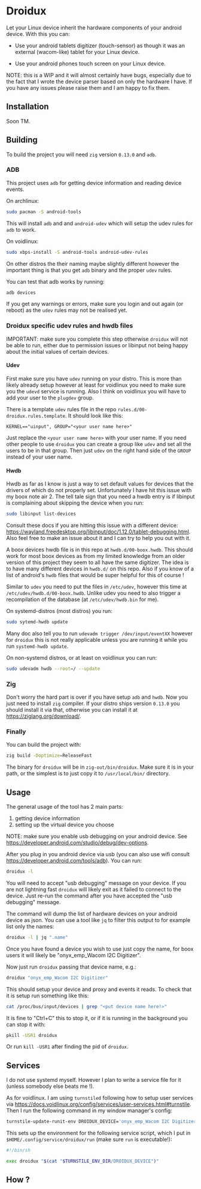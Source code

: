 # Droidux

Let your Linux device inherit the hardware components of your android device.
With this you can:

* Use your android tablets digitizer (touch-sensor) as though it was an
  external (wacom-like) tablet for your Linux device.

* Use your android phones touch screen on your Linux device.

NOTE: this is a WIP and it will almost certainly have bugs, especially due to the fact that I wrote the device parser based on only the hardware I have. If you have any issues please raise them and I am happy to fix them.

## Installation

Soon TM.

## Building

To build the project you will need `zig` version `0.13.0` and `adb`.

### ADB

This project uses `adb` for getting device information and reading device
events.

On archlinux:

```sh
sudo pacman -S android-tools
```

This will install `adb` and and `android-udev` which will setup the udev rules
for `adb` to work.

On voidlinux:

```sh
sudo xbps-install -S android-tools android-udev-rules
```

On other distros the their naming maybe slightly different however the important thing is that you get `adb` binary and the proper `udev` rules.

You can test that adb works by running:

```sh
adb devices
```

If you get any warnings or errors, make sure you login and out
again (or reboot) as the `udev` rules may not be realised yet.

### Droidux specific udev rules and hwdb files

IMPORTANT: make sure you complete this step otherwise `droidux` will not be able to run, either due to permission issues
or libinput not being happy about the initial values of certain devices.

#### Udev

First make sure you have `udev` running on your distro. This is more than likely already setup however at least
for voidlinux you need to make sure you the `udevd` service is running. Also I think on voidlinux you will have to add your user to the `plugdev` group.

There is a template `udev` rules file in the repo `rules.d/00-droidux.rules.template`. It should look like this:

```
KERNEL=="uinput", GROUP="<your user name here>"
```

Just replace the `<your user name here>` with your user name. If you need other people to use `droidux` you can
create a group like `udev` and set all the users to be in that group. Then just `udev` on the right hand side
of the `GROUP` instead of your user name.

#### Hwdb

Hwdb as far as I know is just a way to set default values for devices that the drivers of which do not properly
set. Unfortunately I have hit this issue with my boox note air 2. The tell tale sign that you need a hwdb entry
is if libinput is complaining about skipping the device when you run:

```sh
sudo libinput list-devices
```

Consult these docs if you are hitting this issue with a different device: https://wayland.freedesktop.org/libinput/doc/1.12.0/tablet-debugging.html. Also feel free to make an issue about it and I can try to help you out with it.

A boox devices hwdb file is in this repo at `hwdb.d/00-boox.hwdb`. This should work for most boox devices as from my limited knowledge from an older version of this project they seem to all have the same digitizer. The idea is to have many different devices in `hwdb.d/` on this repo. Also if you know of a list of android's `hwdb` files that would be super helpful for this of course !

Similar to `udev` you need to put the files in `/etc/udev`, however this time at `/etc/udev/hwdb.d/00-boox.hwdb`. Unlike udev you need
to also trigger a recompilation of the database (at `/etc/udev/hwdb.bin` for me).

On systemd-distros (most distros) you run:

```sh
sudo sytemd-hwdb update
```

Many doc also tell you to run `udevadm trigger /dev/input/eventXX` however for `droidux` this is not really applicable unless you are running it while you run `systemd-hwdb update`.

On non-systemd distros, or at least on voidlinux you can run:

```sh
sudo udevadm hwdb --root=/ --update
```

### Zig

Don't worry the hard part is over if you have setup `adb` and `hwdb`. Now you just need to install `zig` compiler. If your distro
ships version `0.13.0` you should install it via that, otherwise you can install it at https://ziglang.org/download/.

### Finally

You can build the project with:

```sh
zig build -Doptimize=ReleaseFast
```

The binary for `droidux` will be in `zig-out/bin/droidux`. Make sure it is in your path, or the simplest is to just copy it to
`/usr/local/bin/` directory.


## Usage

The general usage of the tool has 2 main parts:

1. getting device information
2. setting up the virtual device you choose

NOTE: make sure you enable usb debugging on your android device. See https://developer.android.com/studio/debug/dev-options.

After you plug in you android device via usb (you can also use wifi consult https://developer.android.com/tools/adb). You can run:

```sh
droidux -l
```

You will need to accept "usb debugging" message on your device. If you are not lightning fast `droidux` will likely exit as it failed
to connect to the device. Just re-run the command after you have accepted the "usb debugging" message.

The command will dump the list of hardware devices on your android device as json. You can use a tool like `jq` to filter this output
to for example list only the names:

```sh
droidux -l | jq ".name"
```

Once you have found a device you wish to use just copy the name, for boox users it will likely be "onyx_emp_Wacom I2C Digitizer".

Now just run `droidux` passing that device name, e.g.:

```sh
droidux "onyx_emp_Wacom I2C Digitizer"
```

This should setup your device and proxy and events it reads.
To check that it is setup run something like this:

```sh
cat /proc/bus/input/devices | grep "<put device name here!>"
```

It is fine to "Ctrl+C" this to stop it, or if it is running in
the background you can stop it with:

```sh
pkill -USR1 droidux
```

Or run `kill -USR1` after finding the pid of `droidux`.

## Services

I do not use systemd myself. However I plan to write a service file for it (unless somebody else beats me !).

As for voidlinux. I am using `turnstiled` following how to setup user services via https://docs.voidlinux.org/config/services/user-services.html#turnstile. Then I run the following command in my window manager's config:

```sh
turnstile-update-runit-env DROIDUX_DEVICE='onyx_emp_Wacom I2C Digitizer'
```

This sets up the environment for the following service script, which I put in `$HOME/.config/service/droidux/run` (make sure `run` is executable!):

```sh
#!/bin/sh

exec droidux "$(cat "$TURNSTILE_ENV_DIR/DROIDUX_DEVICE")"
```

## How ?
